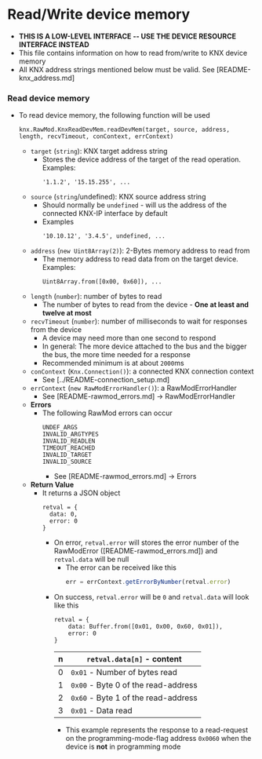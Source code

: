 # Read/Write device memory
- **THIS IS A LOW-LEVEL INTERFACE -- USE THE DEVICE RESOURCE INTERFACE INSTEAD**
- This file contains information on how to read from/write to KNX device memory
- All KNX address strings mentioned below must be valid. See [README-knx_address.md]
### Read device memory
- To read device memory, the following function will be used
    ```
    knx.RawMod.KnxReadDevMem.readDevMem(target, source, address, length, recvTimeout, conContext, errContext)
    ```
    - `target` (`string`): KNX target address string
        - Stores the device address of the target of the read operation. Examples:
            ```
            '1.1.2', '15.15.255', ... 
            ```
    - `source` (`string`/undefined): KNX source address string
        - Should normally be `undefined` - will us the address of the connected KNX-IP interface by default
        - Examples
            ```
            '10.10.12', '3.4.5', undefined, ...
            ```
    - `address` (`new Uint8Array(2)`): 2-Bytes memory address to read from
        - The memory address to read data from on the target device. Examples:
            ```
            Uint8Array.from([0x00, 0x60]), ...
            ```
    - `length` (`number`): number of bytes to read
        - The number of bytes to read from the device - **One at least and twelve at most**
    - `recvTimeout` (`number`): number of milliseconds to wait for responses from the device
        - A device may need more than one second to respond
        - In general: The more device attached to the bus and the bigger the bus, the more time needed for a response
        - Recommended minimum is at about `2000`ms
    - `conContext` (`Knx.Connection()`): a connected KNX connection context
        - See [../README-connection_setup.md]
    - `errContext` (`new RawModErrorHandler()`): a RawModErrorHandler
        - See [README-rawmod_errors.md] -> RawModErrorHandler
    - **Errors**
        - The following RawMod errors can occur
            ```
            UNDEF_ARGS
            INVALID_ARGTYPES
            INVALID_READLEN
            TIMEOUT_REACHED
            INVALID_TARGET
            INVALID_SOURCE
            ```
            - See [README-rawmod_errors.md] -> Errors
    - **Return Value**
        - It returns a JSON object
            ```
            retval = {
              data: 0,
              error: 0
            }
            ```
            - On error, `retval.error` will stores the error number of the RawModError ([README-rawmod_errors.md]) and `retval.data` will be null
                - The error can be received like this
                    ```js
                    err = errContext.getErrorByNumber(retval.error)
                    ```
            - On success, `retval.error` will be `0` and `retval.data` will look like this
                ```
                retval = {
                    data: Buffer.from([0x01, 0x00, 0x60, 0x01]),
                    error: 0
                }
                ```
                | n | `retval.data[n]` - content |
                |---|---|
                | 0 | `0x01` - Number of bytes read |
                | 1 | `0x00` - Byte 0 of the read-address |
                | 2 | `0x60` - Byte 1 of the read-address |
                | 3 | `0x01` - Data read |
                - This example represents the response to a read-request on the programming-mode-flag address `0x0060` when the device is **not** in programming mode
